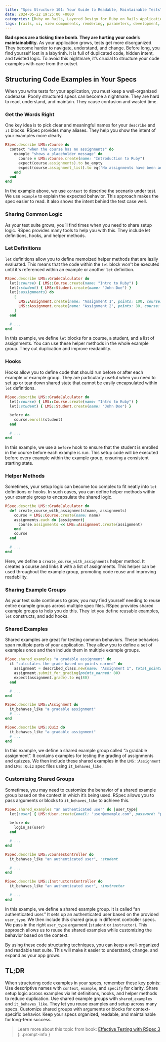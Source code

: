 ```yaml
---
title: "Spec Structure 101: Your Guide to Readable, Maintainable Tests"
date: 2024-05-22 19:25:00 +0000
categories: [Ruby on Rails, Layered Design for Ruby on Rails Applications]
tags: [rails, ui, view components, rendering, parameters, development, web development]
---
```


**Bad specs are a ticking time bomb. They are hurting your code’s maintainability.** As your application grows, tests get more disorganized. They become harder to navigate, understand, and change. Before long, you find yourself lost in a labyrinth. It is full of duplicated code, hidden intent, and twisted logic. To avoid this nightmare, it’s crucial to structure your code examples with care from the outset.

## Structuring Code Examples in Your Specs
When you write tests for your application, you must keep a well-organized codebase. Poorly structured specs can become a nightmare. They are hard to read, understand, and maintain. They cause confusion and wasted time.

### Get the Words Right
One key idea is to pick clear and meaningful names for your `describe` and `it` blocks. RSpec provides many aliases. They help you show the intent of your examples more clearly.

```ruby
RSpec.describe LMS::Course do
  context "when the course has no assignments" do
    example "shows a placeholder message" do
      course = LMS::Course.create(name: "Introduction to Ruby")
      expect(course.assignments).to be_empty
      expect(course.assignment_list).to eq("No assignments have been added yet.")
    end
  end
end
```

In the example above, we use `context` to describe the scenario under test. We use `example` to explain the expected behavior. This approach makes the spec easier to read. It also shows the intent behind the test case well.

### Sharing Common Logic
As your test suite grows, you’ll find times when you need to share setup logic. RSpec provides many tools to help you with this. They include let definitions, hooks, and helper methods.

### Let Definitions
`let` definitions allow you to define memoized helper methods that are lazily evaluated. This means that the code within the `let` block won't be executed until it's referenced within an example or another `let` definition.

```ruby
RSpec.describe LMS::GradeCalculator do
  let(:course) { LMS::Course.create(name: "Intro to Ruby") }
  let(:student) { LMS::Student.create(name: "John Doe") }
  let(:assignments) do
    [
      LMS::Assignment.create(name: "Assignment 1", points: 100, course: course),
      LMS::Assignment.create(name: "Assignment 2", points: 80, course: course)
    ]
  end

  # ...
end
```

In this example, we define `let` blocks for a course, a student, and a list of assignments. You can use these helper methods in the whole example group. They cut duplication and improve readability.

### Hooks
Hooks allow you to define code that should run before or after each example or example group. They are particularly useful when you need to set up or tear down shared state that cannot be easily encapsulated within `let` definitions.

```ruby
RSpec.describe LMS::GradeCalculator do
  let(:course) { LMS::Course.create(name: "Intro to Ruby") }
  let(:student) { LMS::Student.create(name: "John Doe") }

  before do
    course.enroll(student)
  end

  # ...
end
```

In this example, we use a `before` hook to ensure that the student is enrolled in the course before each example is run. This setup code will be executed before every example within the example group, ensuring a consistent starting state.

### Helper Methods
Sometimes, your setup logic can become too complex to fit neatly into `let` definitions or hooks. In such cases, you can define helper methods within your example group to encapsulate the shared logic.

```ruby
RSpec.describe LMS::GradeCalculator do
  def create_course_with_assignments(name, assignments)
    course = LMS::Course.create(name: name)
    assignments.each do |assignment|
      course.assignments << LMS::Assignment.create(assignment)
    end
    course
  end

  # ...
end
```

Here, we define a `create_course_with_assignments` helper method. It creates a course and links it with a list of assignments. This helper can be used throughout the example group, promoting code reuse and improving readability.

### Sharing Example Groups
As your test suite continues to grow, you may find yourself needing to reuse entire example groups across multiple spec files. RSpec provides shared example groups to help you do this. They let you define reusable examples, `let` constructs, and add hooks.

### Shared Examples
Shared examples are great for testing common behaviors. These behaviors span multiple parts of your application. They allow you to define a set of examples once and then include them in multiple example groups.

```ruby
RSpec.shared_examples "a gradable assignment" do
  it "calculates the grade based on points earned" do
    assignment = described_class.new(name: "Assignment 1", total_points: 100)
    assignment.submit_for_grading(points_earned: 80)
    expect(assignment.grade).to eq(80)
  end

  # ...
end

RSpec.describe LMS::Assignment do
  it_behaves_like "a gradable assignment"
  # ...
end

RSpec.describe LMS::Quiz do
  it_behaves_like "a gradable assignment"
  # ...
end
```

In this example, we define a shared example group called “a gradable assignment”. It contains examples for testing the grading of assignments and quizzes. We then include these shared examples in the `LMS::Assignment` and `LMS::Quiz` spec files using `it_behaves_like`.

### Customizing Shared Groups
Sometimes, you may need to customize the behavior of a shared example group based on the context in which it’s being used. RSpec allows you to pass arguments or blocks to `it_behaves_like` to achieve this.

```ruby
RSpec.shared_examples "an authenticated user" do |user_type|
  let(:user) { LMS::User.create(email: "user@example.com", password: "password", type: user_type) }

  before do
    login_as(user)
  end

  # ...
end

RSpec.describe LMS::CoursesController do
  it_behaves_like "an authenticated user", :student

  # ...
end

RSpec.describe LMS::InstructorsController do
  it_behaves_like "an authenticated user", :instructor

  # ...
end
```

In this example, we define a shared example group. It is called “an authenticated user.” It sets up an authenticated user based on the provided `user_type`. We then include this shared group in different controller specs. We pass in the right `user_type` argument (`student` or `instructor`). This approach allows us to reuse the shared examples while customizing the behavior based on the context.

By using these code structuring techniques, you can keep a well-organized and readable test suite. This will make it easier to understand, change, and expand as your app grows.

## TL;DR
When structuring code examples in your specs, remember these key points: Use descriptive names with `context`, `example`, and `specify` for clarity. Share setup logic across examples via let definitions, hooks, and helper methods to reduce duplication. Use shared example groups with `shared_examples` and `it_behaves_like`. They let you reuse examples and setup across many specs. Customize shared groups with arguments or blocks for context-specific behavior. Keep your specs organized, readable, and maintainable for long-term success.

> Learn more about this topic from book: [Effective Testing with RSpec 3](https://pragprog.com/titles/rspec3/effective-testing-with-rspec-3/)
{: .prompt-info }


